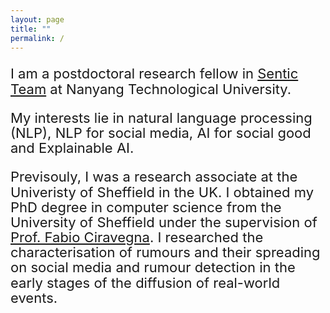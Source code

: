 ```yaml
---
layout: page
title: ""
permalink: /
---
```

 
<p style="font-size:22px;text-align:left;line-height:1.1;">I am a postdoctoral research fellow in <a href="https://sentic.net/" target="_blank">Sentic Team</a> at Nanyang Technological University. </p>
 
<p style="font-size:22px;text-align:left;line-height:1.1;">My interests lie in natural language processing (NLP), NLP for social media, AI for social good and Explainable AI. </p>

<p style="font-size:22px;text-align:left;line-height:1.1;">Previsouly, I was a research associate at the Univeristy of Sheffield in the UK. I obtained my PhD degree in computer science from the University of Sheffield under the supervision of <a href="https://staffwww.dcs.shef.ac.uk/people/F.Ciravegna/Fabio_Ciravegna/About.html" target="_blank">Prof. Fabio Ciravegna</a>. I researched the characterisation of rumours and their spreading on social media and rumour detection in the early stages of the diffusion of real-world events.</p>

  
